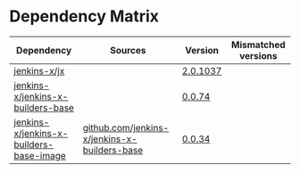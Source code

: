# Dependency Matrix

Dependency | Sources | Version | Mismatched versions
---------- | ------- | ------- | -------------------
[jenkins-x/jx](https://github.com/jenkins-x/jx) |  | [2.0.1037](https://github.com/jenkins-x/jx/releases/tag/v2.0.1037) | 
[jenkins-x/jenkins-x-builders-base](https://github.com/jenkins-x/jenkins-x-builders-base) |  | [0.0.74](https://github.com/jenkins-x/jenkins-x-builders-base/releases/tag/v0.0.74) | 
[jenkins-x/jenkins-x-builders-base-image](https://github.com/jenkins-x/jenkins-x-builders-base-image) | [github.com/jenkins-x/jenkins-x-builders-base](https://github.com/jenkins-x/jenkins-x-builders-base) | [0.0.34]() | 
